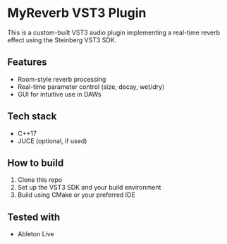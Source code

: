 # MyReverb VST3 Plugin

This is a custom-built VST3 audio plugin implementing a real-time reverb effect using the Steinberg VST3 SDK.

## Features
- Room-style reverb processing
- Real-time parameter control (size, decay, wet/dry)
- GUI for intuitive use in DAWs

## Tech stack
- C++17
- JUCE (optional, if used)

## How to build
1. Clone this repo
2. Set up the VST3 SDK and your build environment
3. Build using CMake or your preferred IDE

## Tested with
- Ableton Live
